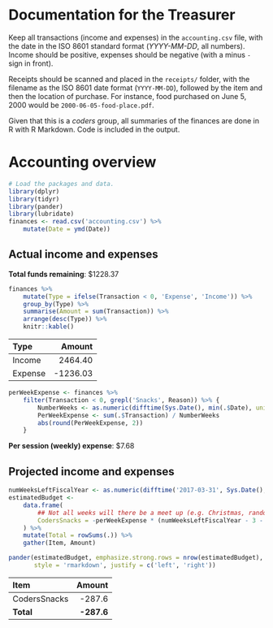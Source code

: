 Documentation for the Treasurer
===============================

Keep all transactions (income and expenses) in the `accounting.csv` file, with the date in the ISO 8601 standard format (*YYYY-MM-DD*, all numbers). Income should be positive, expenses should be negative (with a minus `-` sign in front).

Receipts should be scanned and placed in the `receipts/` folder, with the filename as the ISO 8601 date format (`YYYY-MM-DD`), followed by the item and then the location of purchase. For instance, food purchased on June 5, 2000 would be `2000-06-05-food-place.pdf`.

Given that this is a *coders* group, all summaries of the finances are done in R with R Markdown. Code is included in the output.

Accounting overview
===================

``` r
# Load the packages and data.
library(dplyr)
library(tidyr)
library(pander)
library(lubridate)
finances <- read.csv('accounting.csv') %>% 
    mutate(Date = ymd(Date))
```

Actual income and expenses
--------------------------

**Total funds remaining**: $1228.37

``` r
finances %>% 
    mutate(Type = ifelse(Transaction < 0, 'Expense', 'Income')) %>% 
    group_by(Type) %>% 
    summarise(Amount = sum(Transaction)) %>% 
    arrange(desc(Type)) %>% 
    knitr::kable()
```

| Type    |    Amount|
|:--------|---------:|
| Income  |   2464.40|
| Expense |  -1236.03|

``` r
perWeekExpense <- finances %>% 
    filter(Transaction < 0, grepl('Snacks', Reason)) %>% {
        NumberWeeks <- as.numeric(difftime(Sys.Date(), min(.$Date), units = 'weeks'))
        PerWeekExpense <- sum(.$Transaction) / NumberWeeks
        abs(round(PerWeekExpense, 2))
    }
```

<!-- there are still 13.35 left in Luke's account -->
**Per session (weekly) expense**: $7.68

Projected income and expenses
-----------------------------

``` r
numWeeksLeftFiscalYear <- as.numeric(difftime('2017-03-31', Sys.Date(), units = 'weeks'))
estimatedBudget <- 
    data.frame(
        ## Not all weeks will there be a meet up (e.g. Christmas, random weeks).
        CodersSnacks = -perWeekExpense * (numWeeksLeftFiscalYear - 3 - 2)
    ) %>%
    mutate(Total = rowSums(.)) %>%
    gather(Item, Amount)

pander(estimatedBudget, emphasize.strong.rows = nrow(estimatedBudget), 
       style = 'rmarkdown', justify = c('left', 'right'))
```

| Item         |      Amount|
|:-------------|-----------:|
| CodersSnacks |      -287.6|
| **Total**    |  **-287.6**|
